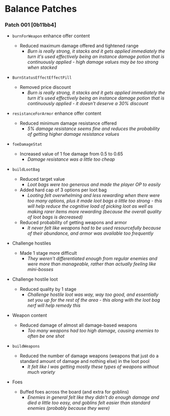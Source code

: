 # Balance Patches

### Patch 001 [0b11bb4]

* `burnForWeapon` enhance offer content
  * Reduced maximum damage offered and tightened range
    * *Burn is really strong, it stacks and it gets applied immediately the turn it's used effectively being an instance damage potion that is continuously applied - high damage values may be too strong when stacked*
* `BurnStatusEffectEffectPill`
  * Removed price discount
    * *Burn is really strong, it stacks and it gets applied immediately the turn it's used effectively being an instance damage potion that is continuously applied - it doesn't deserve a 30% discount*
* `resistanceForArmor` enhance offer content
  * Reduced minimum damage resistance offered
    * *5% damage resistance seems fine and reduces the probability of getting higher damage resistance values*
* `foeDamageStat`
  * Increased value of 1 foe damage from 0.5 to 0.65
    * *Damage resistance was a little too cheap*

* `buildLootBag`
  * Reduced target value
    * *Loot bags were too generous and made the player OP to easily*
  * Added hard cap of 3 options per loot bag
    * *Looting felt overwhelming and less rewarding when there were too many options, plus it made loot bags a little too strong - this will help reduce the cognitive load of picking loot as well as making rarer items more rewarding (because the overall quality of loot bags is decreased)*
  * Reduced probability of getting weapons and armor
    * *It never felt like weapons had to be used resourcefully because of their abundance, and armor was available too frequently*

* Challenge hostiles
  * Made 1 stage more difficult
    * *They weren't differentiated enough from regular enemies and were more than manageable, rather than actually feeling like mini-bosses*
* Challenge hostile loot
  * Reduced quality by 1 stage
    * *Challenge hostile loot was way, way too good, and essentially set you up for the rest of the area - this along with the loot bag nerf will help remedy this*

* Weapon content
  * Reduced damage of almost all damage-based weapons
    * *Too many weapons had too high damage, causing enemies to often be one shot*
* `buildWeapons`
  * Reduced the number of damage weapons (weapons that just do a standard amount of damage and nothing else) in the loot pool
    * *It felt like I was getting mostly these types of weapons without much variety*

* Foes
  * Buffed foes across the board (and extra for goblins)
    * *Enemies in general felt like they didn't do enough damage and died a little too easy, and goblins felt easier than standard enemies (probably because they were)*